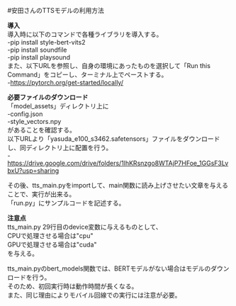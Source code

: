 #安田さんのTTSモデルの利用方法

**導入**  
導入時に以下のコマンドで各種ライブラリを導入する。  
-pip install style-bert-vits2  
-pip install soundfile  
-pip install playsound  
また、以下URLを参照し、自身の環境にあったものを選択して「Run this Command」をコピーし、ターミナル上でペーストする。  
-https://pytorch.org/get-started/locally/  

**必要ファイルのダウンロード**  
「model_assets」ディレクトリ上に  
-config.json  
-style_vectors.npy  
があることを確認する。  
以下URLより「yasuda_e100_s3462.safetensors」ファイルをダウンロードし、同ディレクトリ上に配置を行う。  
-https://drive.google.com/drive/folders/1lhKRsnzgo8WTAjP7HFoe_1GGsF3LvbxU?usp=sharing  

その後、tts_main.pyをimportして、main関数に読み上げさせたい文章を与えることで、実行が出来る。  
「run.py」にサンプルコードを記述する。  

**注意点**  
tts_main.py 29行目のdevice変数に与えるものとして、  
CPUで処理させる場合は"cpu"  
GPUで処理させる場合は"cuda"  
を与える。  

tts_main.pyのbert_models関数では、BERTモデルがない場合はモデルのダウンロードを行う。  
そのため、初回実行時は動作時間が長くなる。  
また、同じ理由によりモバイル回線での実行には注意が必要。  